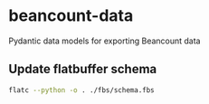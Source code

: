 # beancount-data
Pydantic data models for exporting Beancount data

## Update flatbuffer schema

```bash
flatc --python -o . ./fbs/schema.fbs
```

